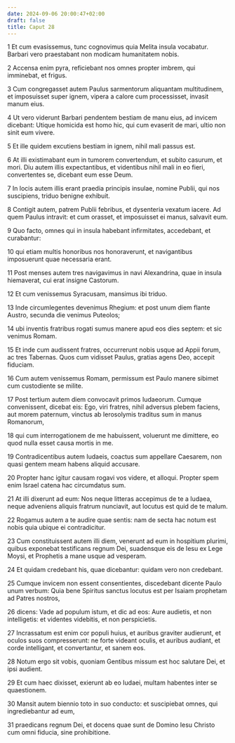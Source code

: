 ```yaml
---
date: 2024-09-06 20:00:47+02:00
draft: false
title: Caput 28
---
```





1 Et cum evasissemus, tunc cognovimus quia Melita insula vocabatur. Barbari vero praestabant non modicam humanitatem nobis.

2 Accensa enim pyra, reficiebant nos omnes propter imbrem, qui imminebat, et frigus.

3 Cum congregasset autem Paulus sarmentorum aliquantam multitudinem, et imposuisset super ignem, vipera a calore cum processisset, invasit manum eius.

4 Ut vero viderunt Barbari pendentem bestiam de manu eius, ad invicem dicebant: Utique homicida est homo hic, qui cum evaserit de mari, ultio non sinit eum vivere.

5 Et ille quidem excutiens bestiam in ignem, nihil mali passus est.

6 At illi existimabant eum in tumorem convertendum, et subito casurum, et mori. Diu autem illis expectantibus, et videntibus nihil mali in eo fieri, convertentes se, dicebant eum esse Deum.

7 In locis autem illis erant praedia principis insulae, nomine Publii, qui nos suscipiens, triduo benigne exhibuit.

8 Contigit autem, patrem Publii febribus, et dysenteria vexatum iacere. Ad quem Paulus intravit: et cum orasset, et imposuisset ei manus, salvavit eum.

9 Quo facto, omnes qui in insula habebant infirmitates, accedebant, et curabantur:

10 qui etiam multis honoribus nos honoraverunt, et navigantibus imposuerunt quae necessaria erant.

11 Post menses autem tres navigavimus in navi Alexandrina, quae in insula hiemaverat, cui erat insigne Castorum.

12 Et cum venissemus Syracusam, mansimus ibi triduo.

13 Inde circumlegentes devenimus Rhegium: et post unum diem flante Austro, secunda die venimus Puteolos;

14 ubi inventis fratribus rogati sumus manere apud eos dies septem: et sic venimus Romam.

15 Et inde cum audissent fratres, occurrerunt nobis usque ad Appii forum, ac tres Tabernas. Quos cum vidisset Paulus, gratias agens Deo, accepit fiduciam.

16 Cum autem venissemus Romam, permissum est Paulo manere sibimet cum custodiente se milite.

17 Post tertium autem diem convocavit primos Iudaeorum. Cumque convenissent, dicebat eis: Ego, viri fratres, nihil adversus plebem faciens, aut morem paternum, vinctus ab Ierosolymis traditus sum in manus Romanorum,

18 qui cum interrogationem de me habuissent, voluerunt me dimittere, eo quod nulla esset causa mortis in me.

19 Contradicentibus autem Iudaeis, coactus sum appellare Caesarem, non quasi gentem meam habens aliquid accusare.

20 Propter hanc igitur causam rogavi vos videre, et alloqui. Propter spem enim Israel catena hac circumdatus sum.

21 At illi dixerunt ad eum: Nos neque litteras accepimus de te a Iudaea, neque adveniens aliquis fratrum nunciavit, aut locutus est quid de te malum.

22 Rogamus autem a te audire quae sentis: nam de secta hac notum est nobis quia ubique ei contradicitur.

23 Cum constituissent autem illi diem, venerunt ad eum in hospitium plurimi, quibus exponebat testificans regnum Dei, suadensque eis de Iesu ex Lege Moysi, et Prophetis a mane usque ad vesperam.

24 Et quidam credebant his, quae dicebantur: quidam vero non credebant.

25 Cumque invicem non essent consentientes, discedebant dicente Paulo unum verbum: Quia bene Spiritus sanctus locutus est per Isaiam prophetam ad Patres nostros,

26 dicens: Vade ad populum istum, et dic ad eos: Aure audietis, et non intelligetis: et videntes videbitis, et non perspicietis.

27 Incrassatum est enim cor populi huius, et auribus graviter audierunt, et oculos suos compresserunt: ne forte videant oculis, et auribus audiant, et corde intelligant, et convertantur, et sanem eos.

28 Notum ergo sit vobis, quoniam Gentibus missum est hoc salutare Dei, et ipsi audient.

29 Et cum haec dixisset, exierunt ab eo Iudaei, multam habentes inter se quaestionem.

30 Mansit autem biennio toto in suo conducto: et suscipiebat omnes, qui ingrediebantur ad eum,

31 praedicans regnum Dei, et docens quae sunt de Domino Iesu Christo cum omni fiducia, sine prohibitione.


